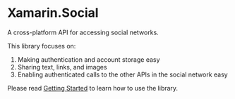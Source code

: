 Xamarin.Social
==============

A cross-platform API for accessing social networks.

This library focuses on:

1. Making authentication and account storage easy
2. Sharing text, links, and images
3. Enabling authenticated calls to the other APIs in the social network easy

Please read [Getting Started](component/GettingStarted.md) to learn how to use 
the library.
